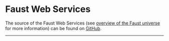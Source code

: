 # Faust Web Services

The source of the Faust Web Services (see 
[overview of the Faust universe](../doc/manual/index.html#overview-of-the-faust-universe)
for more information) can be found on 
[GitHub](https://github.com/grame-cncm/faustservice).

---
